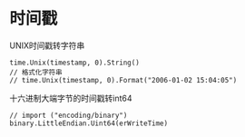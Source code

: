 # 时间戳

UNIX时间戳转字符串

```golang
time.Unix(timestamp, 0).String()
// 格式化字符串
// time.Unix(timestamp, 0).Format("2006-01-02 15:04:05")
```

十六进制大端字节的时间戳转int64

```golang
// import ("encoding/binary")
binary.LittleEndian.Uint64(erWriteTime)
```

